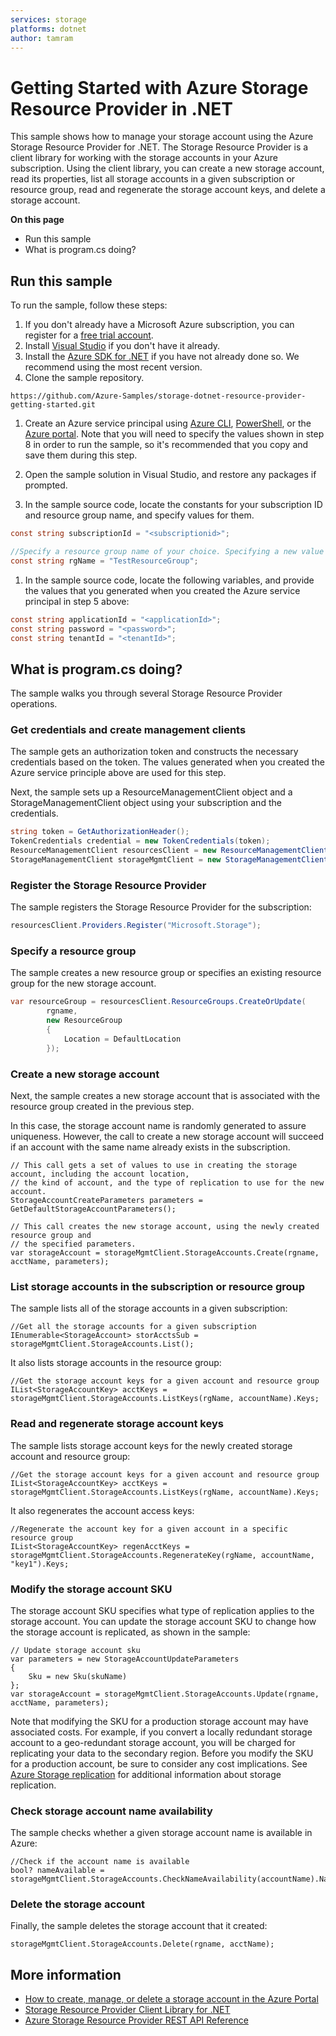 ```yaml
---
services: storage
platforms: dotnet
author: tamram
---
```


# Getting Started with Azure Storage Resource Provider in .NET

This sample shows how to manage your storage account using the Azure Storage Resource Provider for .NET. The Storage Resource Provider is a client library for working with the storage accounts in your Azure subscription. Using the client library, you can create a new storage account, read its properties, list all storage accounts in a given subscription or resource group, read and regenerate the storage account keys, and delete a storage account.  

**On this page**

- Run this sample
- What is program.cs doing?

## Run this sample

To run the sample, follow these steps:

1. If you don't already have a Microsoft Azure subscription, you can register for a [free trial account](http://go.microsoft.com/fwlink/?LinkId=330212).
1. Install [Visual Studio](https://www.visualstudio.com/downloads/download-visual-studio-vs.aspx) if you don't have it already. 
1. Install the [Azure SDK for .NET](https://azure.microsoft.com/downloads/) if you have not already done so. We recommend using the most recent version.
1. Clone the sample repository.

  `https://github.com/Azure-Samples/storage-dotnet-resource-provider-getting-started.git`

1. Create an Azure service principal using [Azure CLI](https://azure.microsoft.com/documentation/articles/resource-group-authenticate-service-principal-cli/), [PowerShell](https://azure.microsoft.com/documentation/articles/resource-group-authenticate-service-principal/), or the [Azure portal](https://azure.microsoft.com/documentation/articles/resource-group-create-service-principal-portal/). Note that you will need to specify the values shown in step 8 in order to run the sample, so it's recommended that you copy and save them during this step.

1. Open the sample solution in Visual Studio, and restore any packages if prompted.
1. In the sample source code, locate the constants for your subscription ID and resource group name, and specify values for them. 

  ```csharp
  const string subscriptionId = "<subscriptionid>";
  
  //Specify a resource group name of your choice. Specifying a new value will create a new resource group.
  const string rgName = "TestResourceGroup";
  ```

1. In the sample source code, locate the following variables, and provide the values that you generated when you created the Azure service principal in step 5 above:

  ```csharp
  const string applicationId = "<applicationId>";
  const string password = "<password>";
  const string tenantId = "<tenantId>";
  ```

## What is program.cs doing?

The sample walks you through several Storage Resource Provider operations. 

### Get credentials and create management clients

The sample gets an authorization token and constructs the necessary credentials based on the token. The values generated when you created the Azure service principle above are used for this step.

Next, the sample sets up a ResourceManagementClient object and a StorageManagementClient object using your subscription and the credentials.

```csharp
string token = GetAuthorizationHeader();
TokenCredentials credential = new TokenCredentials(token);
ResourceManagementClient resourcesClient = new ResourceManagementClient(credential) { SubscriptionId = subscriptionId };
StorageManagementClient storageMgmtClient = new StorageManagementClient(credential) { SubscriptionId = subscriptionId };
```

### Register the Storage Resource Provider

The sample registers the Storage Resource Provider for the subscription:

```csharp
resourcesClient.Providers.Register("Microsoft.Storage");
```

### Specify a resource group

The sample creates a new resource group or specifies an existing resource group for the new storage account.

```csharp
var resourceGroup = resourcesClient.ResourceGroups.CreateOrUpdate(
        rgname,
        new ResourceGroup
        {
            Location = DefaultLocation
        });
```

### Create a new storage account

Next, the sample creates a new storage account that is associated with the resource group created in the previous step.

In this case, the storage account name is randomly generated to assure uniqueness. However, the call to create a new storage account will succeed if an account with the same name already exists in the subscription.

	// This call gets a set of values to use in creating the storage account, including the account location, 
	// the kind of account, and the type of replication to use for the new account.
    StorageAccountCreateParameters parameters = GetDefaultStorageAccountParameters();

	// This call creates the new storage account, using the newly created resource group and 
	// the specified parameters.
    var storageAccount = storageMgmtClient.StorageAccounts.Create(rgname, acctName, parameters);

### List storage accounts in the subscription or resource group

The sample lists all of the storage accounts in a given subscription: 

    //Get all the storage accounts for a given subscription
    IEnumerable<StorageAccount> storAcctsSub = storageMgmtClient.StorageAccounts.List();

It also lists storage accounts in the resource group:

    //Get the storage account keys for a given account and resource group
    IList<StorageAccountKey> acctKeys = storageMgmtClient.StorageAccounts.ListKeys(rgName, accountName).Keys;

### Read and regenerate storage account keys

The sample lists storage account keys for the newly created storage account and resource group:

    //Get the storage account keys for a given account and resource group
    IList<StorageAccountKey> acctKeys = storageMgmtClient.StorageAccounts.ListKeys(rgName, accountName).Keys;

It also regenerates the account access keys:

    //Regenerate the account key for a given account in a specific resource group
    IList<StorageAccountKey> regenAcctKeys = storageMgmtClient.StorageAccounts.RegenerateKey(rgName, accountName, "key1").Keys;

### Modify the storage account SKU

The storage account SKU specifies what type of replication applies to the storage account. You can update the storage account SKU to change how the storage account is replicated, as shown in the sample:

    // Update storage account sku
    var parameters = new StorageAccountUpdateParameters
    {
        Sku = new Sku(skuName)
    };
    var storageAccount = storageMgmtClient.StorageAccounts.Update(rgname, acctName, parameters);

Note that modifying the SKU for a production storage account may have associated costs. For example, if you convert a locally redundant storage account to a geo-redundant storage account, you will be charged for replicating your data to the secondary region. Before you modify the SKU for a production account, be sure to consider any cost implications. See [Azure Storage replication](https://azure.microsoft.com/documentation/articles/storage-redundancy/) for additional information about storage replication.

### Check storage account name availability

The sample checks whether a given storage account name is available in Azure: 

    //Check if the account name is available
    bool? nameAvailable = storageMgmtClient.StorageAccounts.CheckNameAvailability(accountName).NameAvailable;

### Delete the storage account

Finally, the sample deletes the storage account that it created:

    storageMgmtClient.StorageAccounts.Delete(rgname, acctName);

## More information
- [How to create, manage, or delete a storage account in the Azure Portal](https://azure.microsoft.com/documentation/articles/storage-create-storage-account/)
- [Storage Resource Provider Client Library for .NET](https://msdn.microsoft.com/library/azure/mt131037.aspx)
- [Azure Storage Resource Provider REST API Reference](https://msdn.microsoft.com/library/azure/Mt163683.aspx)

